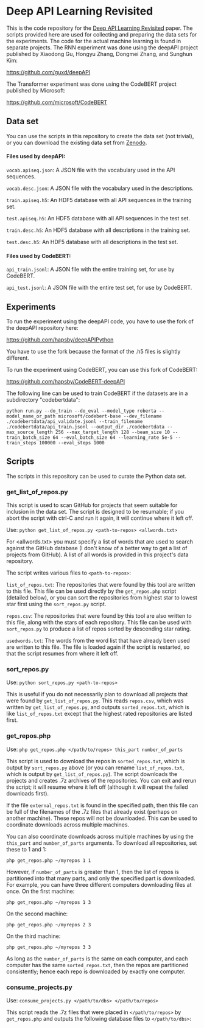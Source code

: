 # Deep API Learning Revisited

This is the code repository for the [Deep API Learning Revisited](https://arxiv.org/abs/2205.01254) paper.  The scripts provided
here are used for collecting and preparing the data sets for the experiments.  The code for
the actual machine learning is found in separate projects.  The RNN experiment was done using
the deepAPI project published by Xiaodong Gu, Hongyu Zhang, Dongmei Zhang, and Sunghun Kim: 

<https://github.com/guxd/deepAPI>

The Transformer experiment was done using the CodeBERT project published by Microsoft:

<https://github.com/microsoft/CodeBERT>


## Data set

You can use the scripts in this repository to create the data set (not trivial), or you can
download the existing data set from [Zenodo](https://zenodo.org/record/6388030).

#### Files used by deepAPI:  

`vocab.apiseq.json`: A JSON file with the vocabulary used in the API sequences.

`vocab.desc.json`: A JSON file with the vocabulary used in the descriptions.

`train.apiseq.h5`: An HDF5 database with all API sequences in the training set.

`test.apiseq.h5`: An HDF5 database with all API sequences in the test set.

`train.desc.h5`: An HDF5 database with all descriptions in the training set.

`test.desc.h5`: An HDF5 database with all descriptions in the test set.

#### Files used by CodeBERT:

`api_train.jsonl`: A JSON file with the entire training set, for use by CodeBERT.

`api_test.jsonl`: A JSON file with the entire test set, for use by CodeBERT.


## Experiments

To run the experiment using the deepAPI code, you have to use the fork of the
deepAPI repository here:

<https://github.com/hapsby/deepAPIPython>

You have to use the fork because the format of the .h5 files is slightly different.

To run the experiment using CodeBERT, you can use this fork of CodeBERT:

<https://github.com/hapsby/CodeBERT-deepAPI>

The following line can be used to train CodeBERT if the datasets are in a subdirectory "codebertdata":

`python run.py --do_train --do_eval --model_type roberta --model_name_or_path microsoft/codebert-base --dev_filename ./codebertdata/api_validate.jsonl --train_filename ./codebertdata/api_train.jsonl --output_dir ./codebertdata --max_source_length 256 --max_target_length 128 --beam_size 10 --train_batch_size 64 --eval_batch_size 64 --learning_rate 5e-5 --train_steps 100000 --eval_steps 1000`




## Scripts

The scripts in this repository can be used to curate the Python data set.

### get_list_of_repos.py

This script is used to scan GitHub for projects that seem suitable for inclusion in the
data set.  The script is designed to be resumable; if you abort the script with ctrl-C and
run it again, it will continue where it left off.

Use: `python get_list_of_repos.py <path-to-repos> <allwords.txt>`

For <allwords.txt> you must specify a list of words that are used to search against the 
GitHub database (I don't know of a better way to get a list of projects from GitHub).  A
list of all words is provided in this project's data repository.

The script writes various files to `<path-to-repos>`:

`list_of_repos.txt`:  The repositories that were found by this tool are written to this
file.  This file can be used directly by the `get_repos.php` script (detailed below), or
you can sort the repositories from highest star to lowest star first using the 
`sort_repos.py` script.

`repos.csv`:  The repositories that were found by this tool are also written to this file,
along with the stars of each repository.  This file can be used with `sort_repos.py` to
produce a list of repos sorted by descending star rating.

`usedwords.txt`: The words from the word list that have already been used are written to
this file.  The file is loaded again if the script is restarted, so that the script resumes
from where it left off.

### sort_repos.py

Use: `python sort_repos.py <path-to-repos>`

This is useful if you do not necessarily plan to download all projects that were found 
by `get_list_of_repos.py`.  This reads `repos.csv`, which was written by
`get_list_of_repos.py`, and outputs `sorted_repos.txt`, which is like `list_of_repos.txt`
except that the highest rated repositories are listed first.

### get_repos.php

Use: `php get_repos.php </path/to/repos> this_part number_of_parts`

This script is used to download the repos in `sorted_repos.txt`, which is output by
`sort_repos.py` above (or you can rename `list_of_repos.txt`, which is output by 
`get_list_of_repos.py`).  The script downloads the projects and creates .7z archives
of the repositories.  You can exit and rerun the script; it will resume where it left off
(although it will repeat the failed downloads first).

If the file `external_repos.txt` is found in the specified path, then this file can be
full of the filenames of the .7z files that already exist (perhaps on another machine).
These repos will not be downloaded.  This can be used to coordinate downloads across
multiple machines.

You can also coordinate downloads across multiple machines by using the `this_part`
and `number_of_parts` arguments.  To download all repositories, set these to 1 and 1:

`php get_repos.php ~/myrepos 1 1`

However, if `number_of_parts` is greater than 1, then the list of repos is partitioned
into that many parts, and only the specified part is downloaded.  For example, you can
have three different computers downloading files at once.  On the first machine:

`php get_repos.php ~/myrepos 1 3`

On the second machine:

`php get_repos.php ~/myrepos 2 3`

On the third machine:

`php get_repos.php ~/myrepos 3 3`

As long as the `number_of_parts` is the same on each computer, and each computer has the
same `sorted_repos.txt`, then the repos are partitioned consistently; hence each
repo is downloaded by exactly one computer.

### consume_projects.py

Use: `consume_projects.py </path/to/dbs> </path/to/repos>`

This script reads the .7z files that were placed in `</path/to/repos>` by `get_repos.php`
and outputs the following database files to `</path/to/dbs>`:


